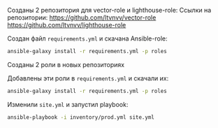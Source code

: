 Созданы 2 репозитория для vector-role и lighthouse-role:
Ссылки на репозитории:
https://github.com/ltvnvv/vector-role
https://github.com/ltvnvv/lighthouse-role

Создан файл `requirements.yml` и скачана Ansible-role:
```bash
ansible-galaxy install -r requirements.yml -p roles
```

Созданы 2 роли в новых репозиториях

Добавлены эти роли в `requirements.yml` и скачали их:
```bash
ansible-galaxy install -r requirements.yml -p roles
```

Изменили `site.yml` и запустил playbook:
```bash
ansible-playbook -i inventory/prod.yml site.yml
